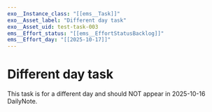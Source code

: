 ```yaml
---
exo__Instance_class: "[[ems__Task]]"
exo__Asset_label: "Different day task"
exo__Asset_uid: test-task-003
ems__Effort_status: "[[ems__EffortStatusBacklog]]"
ems__Effort_day: "[[2025-10-17]]"
---
```

# Different day task

This task is for a different day and should NOT appear in 2025-10-16 DailyNote.
